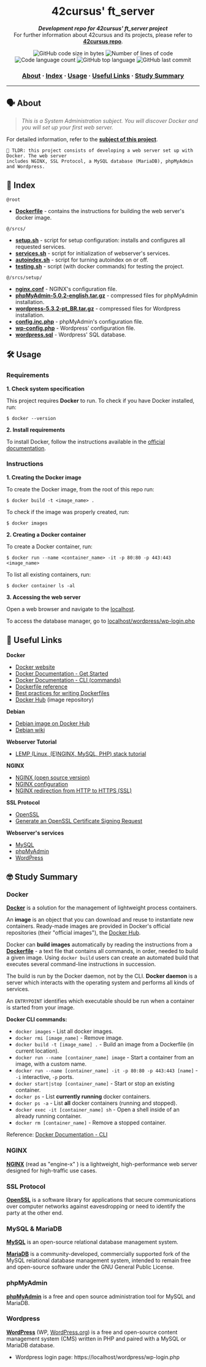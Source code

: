 <h1 align="center">
	42cursus' ft_server
</h1>

<p align="center">
	<b><i>Development repo for 42cursus' ft_server project</i></b><br>
	For further information about 42cursus and its projects, please refer to <a href="https://github.com/appinha/42cursus"><b>42cursus repo</b></a>.
</p>

<p align="center">
	<img alt="GitHub code size in bytes" src="https://img.shields.io/github/languages/code-size/appinha/42cursus-02-ft_server?color=blueviolet" />
	<img alt="Number of lines of code" src="https://img.shields.io/tokei/lines/github/appinha/42cursus-02-ft_server?color=blueviolet" />
	<img alt="Code language count" src="https://img.shields.io/github/languages/count/appinha/42cursus-02-ft_server?color=blue" />
	<img alt="GitHub top language" src="https://img.shields.io/github/languages/top/appinha/42cursus-02-ft_server?color=blue" />
	<img alt="GitHub last commit" src="https://img.shields.io/github/last-commit/appinha/42cursus-02-ft_server?color=brightgreen" />
</p>

<h3 align="center">
	<a href="#%EF%B8%8F-about">About</a>
	<span> · </span>
	<a href="#-index">Index</a>
	<span> · </span>
	<a href="#%EF%B8%8F-usage">Usage</a>
	<span> · </span>
	<a href="#-useful-links">Useful Links</a>
	<span> · </span>
	<a href="#-study-summary">Study Summary</a>
</h3>

---

## 🗣️ About

> _This is a System Administration subject. You will discover Docker and you will set up your first web server._

For detailed information, refer to the [**subject of this project**](https://github.com/appinha/42cursus/tree/master/_PDFs).

	🚀 TLDR: this project consists of developing a web server set up with Docker. The web server
	includes NGINX, SSL Protocol, a MySQL database (MariaDB), phpMyAdmin and Wordpress.

## 📑 Index

`@root`

* [**Dockerfile**](Dockerfile) - contains the instructions for building the web server's docker image.

`@/srcs/`

* [**setup.sh**](srcs/setup.sh) - script for setup configuration: installs and configures all requested services.
* [**services.sh**](srcs/services.sh) - script for initialization of webserver's services.
* [**autoindex.sh**](srcs/autoindex.sh) - script for turning autoindex on or off.
* [**testing.sh**](srcs/testing.sh) - script (with docker commands) for testing the project.

`@/srcs/setup/`

* [**nginx.conf**](srcs/setup/nginx.conf) - NGINX's configuration file.
* [**phpMyAdmin-5.0.2-english.tar.gz**](srcs/setup/) - compressed files for phpMyAdmin installation.
* [**wordpress-5.3.2-pt_BR.tar.gz**](srcs/setup/) - compressed files for Wordpress installation.
* [**config.inc.php**](srcs/setup/config.inc.php) - phpMyAdmin's configuration file.
* [**wp-config.php**](srcs/setup/wp-config.php) - Wordpress' configuration file.
* [**wordpress.sql**](srcs/setup/wordpress.sql) - Wordpress' SQL database.

## 🛠️ Usage

### Requirements

**1. Check system specification**

This project requires **Docker** to run. To check if you have Docker installed, run:

```shell
$ docker --version
```

**2. Install requirements**

To install Docker, follow the instructions available in the [official documentation](https://docs.docker.com/get-docker/).

### Instructions

**1. Creating the Docker image**

To create the Docker image, from the root of this repo run:

```shell
$ docker build -t <image_name> .
```

To check if the image was properly created, run:

```shell
$ docker images
```

**2. Creating a Docker container**

To create a Docker container, run:

```shell
$ docker run --name <container_name> -it -p 80:80 -p 443:443 <image_name>
```

To list all existing containers, run:

```shell
$ docker container ls -al
```

**3. Accessing the web server**

Open a web browser and navigate to the [localhost](https://localhost/).

To access the database manager, go to [localhost/wordpress/wp-login.php](https://localhost/wordpress/wp-login.php)


## 📌 Useful Links

**Docker**

* [Docker website](https://www.docker.com/)
* [Docker Documentation - Get Started](https://docs.docker.com/get-started/)
* [Docker Documentation - CLI (commands)](https://docs.docker.com/engine/reference/commandline/cli/)
* [Dockerfile reference](https://docs.docker.com/engine/reference/builder/)
* [Best practices for writing Dockerfiles](https://docs.docker.com/develop/develop-images/dockerfile_best-practices/)
* [Docker Hub](https://hub.docker.com/) (image repository)

**Debian**

* [Debian image on Docker Hub](https://hub.docker.com/_/debian)
* [Debian wiki](https://wiki.debian.org/Docker)

**Webserver Tutorial**

* [LEMP (Linux, (E)NGINX, MySQL, PHP) stack tutorial](https://www.linuxbabe.com/debian/install-lemp-stack-debian-10-buster)

**NGINX**

* [NGINX (open source version)](https://docs.nginx.com/nginx/admin-guide/installing-nginx/installing-nginx-open-source/?_ga=2.203137169.148315847.1594301020-870972343.1594301020)
* [NGINX configuration](https://www.linode.com/docs/web-servers/nginx/how-to-configure-nginx/)
* [NGINX redirection from HTTP to HTTPS (SSL)](https://www.hostinger.com.br/tutoriais/nginx-redirect-http-to-https/)

**SSL Protocol**
* [OpenSSL](https://www.openssl.org/)
* [Generate an OpenSSL Certificate Signing Request](https://phoenixnap.com/kb/generate-openssl-certificate-signing-request)

**Webserver's services**

* [MySQL](https://www.mysql.com/)
* [phpMyAdmin](https://www.phpmyadmin.net/)
* [WordPress](https://wordpress.org/)

## 🤓 Study Summary

### Docker

[**Docker**](https://www.docker.com/) is a solution for the management of lightweight process containers.

An **image** is an object that you can download and reuse to instantiate new containers. Ready-made images are provided in Docker's official repositories (their "official images"), the [Docker Hub](https://hub.docker.com/).

Docker can **build images** automatically by reading the instructions from a [**Dockerfile**](https://docs.docker.com/engine/reference/builder/) - a text file that contains all commands, in order, needed to build a given image. Using `docker build` users can create an automated build that executes several command-line instructions in succession.

The build is run by the Docker daemon, not by the CLI. **Docker daemon** is a server which interacts with the operating system and performs all kinds of services.

An `ENTRYPOINT` identifies which executable should be run when a container is started from your image.

**Docker CLI commands:**

* `docker images` - List all docker images.
* `docker rmi [image_name]` - Remove image.
* `docker build -t [image_name] .` - Build an image from a Dockerfile (in current location).
* `docker run --name [container_name] image` - Start a container from an image, with a custom name.
* `docker run --name [container_name] -it -p 80:80 -p 443:443 [name]` - `-i` interactive, `-p` ports.
* `docker start|stop [container_name]` - Start or stop an existing container.
* `docker ps` - List **currently running** docker containers.
* `docker ps -a` - List **all** docker containers (running and stopped).
* `docker exec -it [container_name] sh` - Open a shell inside of an already running container.
* `docker rm [container_name]` - Remove a stopped container.

Reference: [Docker Documentation - CLI](https://docs.docker.com/engine/reference/commandline/cli/)

### NGINX

[**NGINX**](https://docs.nginx.com/nginx/admin-guide/installing-nginx/installing-nginx-open-source/?_ga=2.203137169.148315847.1594301020-870972343.1594301020) (read as "engine-x"	) is a lightweight, high-performance web server designed for high-traffic use cases.

### SSL Protocol

[**OpenSSL**](https://www.openssl.org/) is a software library for applications that secure communications over computer networks against eavesdropping or need to identify the party at the other end.

### MySQL & MariaDB

[**MySQL**](https://www.mysql.com/) is an open-source relational database management system.

[**MariaDB**](https://mariadb.org/) is a community-developed, commercially supported fork of the MySQL relational database management system, intended to remain free and open-source software under the GNU General Public License.

### phpMyAdmin

[**phpMyAdmin**](https://www.phpmyadmin.net/) is a free and open source administration tool for MySQL and MariaDB.

### Wordpress

[**WordPress**](https://en.wikipedia.org/wiki/WordPress) (WP, [WordPress.org](https://wordpress.org/)) is a free and open-source content management system (CMS) written in PHP and paired with a MySQL or MariaDB database.

* Wordpress login page: https://localhost/wordpress/wp-login.php
